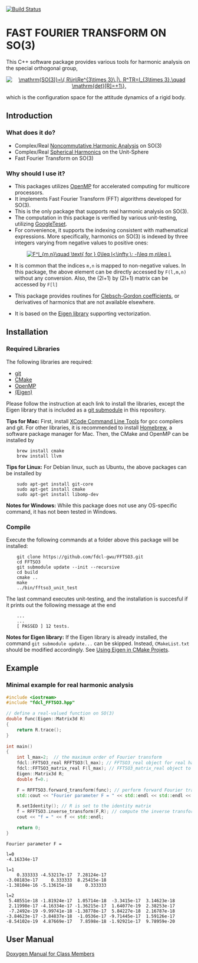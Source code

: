 [![Build Status](https://travis-ci.org/fdcl-gwu/FFTSO3.svg?branch=master)](https://travis-ci.org/fdcl-gwu/FFTSO3)

# FAST FOURIER TRANSFORM ON SO(3)

This C++ software package provides various tools for harmonic analysis on the special orthogonal group, 

<p align="center">
<a href="https://www.codecogs.com/eqnedit.php?latex=\mathrm{SO(3)}=\{&space;R\in\Re^{3\times&space;3}\,|\,&space;R^TR=I_{3\times&space;3},\quad&space;\mathrm{det}[R]=&plus;1\}," target="_blank"><img src="https://latex.codecogs.com/gif.latex?\mathrm{SO(3)}=\{&space;R\in\Re^{3\times&space;3}\,|\,&space;R^TR=I_{3\times&space;3},\quad&space;\mathrm{det}[R]=&plus;1\}," title="\mathrm{SO(3)}=\{ R\in\Re^{3\times 3}\,|\, R^TR=I_{3\times 3},\quad \mathrm{det}[R]=+1\}," /></a>
</p>

which is the configuration space for the attitude dynamics of a rigid body.


## Introduction 

### What does it do?

* Complex/Real [Noncommutative Harmonic Analysis](https://en.wikipedia.org/wiki/Noncommutative_harmonic_analysis) on SO(3)
* Complex/Real [Spherical Harmonics](https://en.wikipedia.org/wiki/Spherical_harmonics) on the Unit-Sphere
* Fast Fourier Transform on SO(3)


### Why should I use it?

* This packages utilizes [OpenMP](https://www.openmp.org) for accelerated computing for multicore processors.
* It implements Fast Fourier Transform (FFT) algorithms developed for SO(3).
* This is the only package that supports real harmonic analysis on SO(3).
* The computation in this package is verified by various unit-testing, utilizing [GoogleTeset](https://github.com/google/googletest).
* For convenience, it supports the indexing consistent with mathematical expressions. More specifically, harmonics on SO(3) is indexed by three integers varying from negative values to positive ones:

<p align="center">
<a href="https://www.codecogs.com/eqnedit.php?latex=F^l_{m,n}\quad&space;\text{&space;for&space;}&space;0\leq&space;l<\infty,\;&space;-l\leq&space;m,n\leq&space;l." target="_blank"><img src="https://latex.codecogs.com/gif.latex?F^l_{m,n}\quad&space;\text{&space;for&space;}&space;0\leq&space;l<\infty,\;&space;-l\leq&space;m,n\leq&space;l." title="F^l_{m,n}\quad \text{ for } 0\leq l<\infty,\; -l\leq m,n\leq l." /></a>
</p>

* It is common that the indices `m,n` is mapped to non-negative values. 
In this package, the above element can be directly accessed by `F(l,m,n)` without any conversion. Also, the (2l+1) by (2l+1) matrix can be accessed by `F[l]`

* This package provides routines for [Clebsch-Gordon coefficients](https://en.wikipedia.org/wiki/Clebsch–Gordan_coefficients), or derivatives of harmonics that are not available elsewhere.
* It is based on the [Eigen library](http://eigen.tuxfamily.org/) supporting vectorization.

## Installation

### Required Libraries
The following libraries are required:

* [git](https://git-scm.com)
* [CMake](https://cmake.org)
* [OpenMP](https://www.openmp.org) 
* [(Eigen)](http://eigen.tuxfamily.org/)

Please follow the instruction at each link to install the libraries, except the Eigen library that is included as a [git submodule](https://git-scm.com/book/en/v2/Git-Tools-Submodules) in this repository.

**Tips for Mac:**  First, install [XCode Command Line Tools](http://railsapps.github.io/xcode-command-line-tools.html) for gcc compilers and git. For other libraries, it is recommended to install [Homebrew](https://brew.sh), a software package manager for Mac. Then, the CMake and OpenMP can be installed by

```
	brew install cmake
	brew install llvm	
```
	
**Tips for Linux:** For Debian linux, such as Ubuntu, the above packages can be installed by
 
```
	sudo apt-get install git-core 
	sudo apt-get install cmake
	sudo apt-get install libomp-dev
```

**Notes for Windows:** While this package does not use any OS-specific command, it has not been tested in Windows. 

### Compile 

Execute the following commands at a folder above this package will be installed:

```
	git clone https://github.com/fdcl-gwu/FFTSO3.git
	cd FFTSO3
	git submodule update --init --recursive
	cd build
	cmake ..
	make
	../bin/fftso3_unit_test
```

The last command executes unit-testing, and the installation is succesful if it prints out the following message at the end

```
	...
	...
	[ PASSED ] 12 tests.
```

**Notes for Eigen library:** If the Eigen library is already installed, the command `git submodule update...` can be skipped. Instead, `CMakeList.txt` should be modified accordingly. See [Using Eigen in CMake Projets](https://eigen.tuxfamily.org/dox/TopicCMakeGuide.html).

## Example

### Minimal example for real harmonic analysis

```C++
#include <iostream>
#include "fdcl_FFTSO3.hpp"

// define a real-valued function on SO(3)
double func(Eigen::Matrix3d R)
{
    return R.trace();
}
    
int main()
{
    int l_max=2;  // the maximum order of Fourier transform
    fdcl::FFTSO3_real RFFTSO3(l_max); // FFTSO3_real object for real harmonic analysis on SO(3)
    fdcl::FFTSO3_matrix_real F(l_max); // FFTSO3_matrix_real object to save real-valued Fourier parameters
    Eigen::Matrix3d R; 
    double f=0.;

    F = RFFTSO3.forward_transform(func); // perform forward Fourier transform
    std::cout << "Fourier parameter F = " << std::endl << std::endl << F << std::endl; // show Fourier parameters

    R.setIdentity(); // R is set to the identity matrix
    f = RFFTSO3.inverse_transform(F,R); // compute the inverse transform at the identity
    cout << "f = " << f << std::endl; 

    return 0;
}
```

```
Fourier parameter F =

l=0
-4.16334e-17

l=1
    0.333333 -4.53217e-17  7.28124e-17
-3.08183e-17     0.333333  8.25415e-18
-1.38104e-16 -5.13615e-18     0.333333

l=2
 5.48551e-18 -1.81924e-17  1.05714e-18  -3.3415e-17  3.14623e-18
 2.11998e-17 -4.16334e-17 -1.36215e-17  1.64077e-19  2.38253e-17
 -7.2492e-19 -9.99741e-18 -1.38778e-17  5.84227e-18  2.16787e-18
-3.84623e-17 -3.84837e-18  -1.0536e-17 -9.71445e-17  1.59126e-17
-8.54102e-19  4.87669e-17   7.8598e-18 -1.92921e-17  9.78959e-20
```

## User Manual

[Doxygen Manual for Class Members](https://fdcl-gwu.github.io/FFTSO3/doc/html/index.html)

